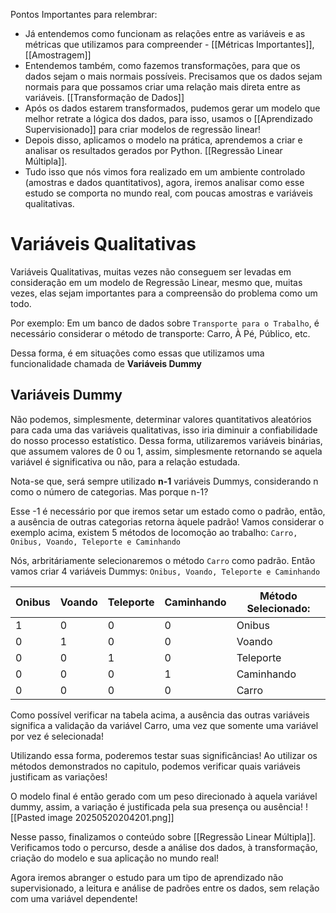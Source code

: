 Pontos Importantes para relembrar: 
- Já entendemos como funcionam as relações entre as variáveis e as métricas que utilizamos para compreender - [[Métricas Importantes]], [[Amostragem]]
- Entendemos também, como fazemos transformações, para que os dados sejam o mais normais possíveis. Precisamos que os dados sejam normais para que possamos criar uma relação mais direta entre as variáveis. [[Transformação de Dados]]
- Após os dados estarem transformados, pudemos gerar um modelo que melhor retrate a lógica dos dados, para isso, usamos o [[Aprendizado Supervisionado]] para criar modelos de regressão linear!
- Depois disso, aplicamos o modelo na prática, aprendemos a criar e analisar os resultados gerados por Python. [[Regressão Linear Múltipla]].
- Tudo isso que nós vimos fora realizado em um ambiente controlado (amostras e dados quantitativos), agora, iremos analisar como esse estudo se comporta no mundo real, com poucas amostras e variáveis qualitativas.

# Variáveis Qualitativas
Variáveis Qualitativas, muitas vezes não conseguem ser levadas em consideração em um modelo de Regressão Linear, mesmo que, muitas vezes, elas sejam importantes para a compreensão do problema como um todo.

Por exemplo: Em um banco de dados sobre `Transporte para o Trabalho`, é necessário considerar o método de transporte: Carro, À Pé, Público, etc.

Dessa forma, é em situações como essas que utilizamos uma funcionalidade chamada de **Variáveis Dummy**

## Variáveis Dummy
Não podemos, simplesmente, determinar valores quantitativos aleatórios para cada uma das variáveis qualitativas, isso iria diminuir a confiabilidade do nosso processo estatístico. 
Dessa forma, utilizaremos variáveis binárias, que assumem valores de 0 ou 1, assim, simplesmente retornando se aquela variável é significativa ou não, para a relação estudada.

Nota-se que, será sempre utilizado **n-1** variáveis Dummys, considerando n como o número de categorias.
Mas porque n-1?

Esse -1 é necessário por que iremos setar um estado como o padrão, então, a ausência de outras categorias retorna àquele padrão! Vamos considerar o exemplo acima, existem 5 métodos de locomoção ao trabalho: 
`Carro, Onibus, Voando, Teleporte e Caminhando`

Nós, arbritáriamente selecionaremos o método `Carro` como padrão. Então vamos criar 4 variáveis Dummys: `Onibus, Voando, Teleporte e Caminhando`

| Onibus | Voando | Teleporte | Caminhando | Método Selecionado: |
| ------ | ------ | --------- | ---------- | ------------------- |
| 1      | 0      | 0         | 0          | Onibus              |
| 0      | 1      | 0         | 0          | Voando              |
| 0      | 0      | 1         | 0          | Teleporte           |
| 0      | 0      | 0         | 1          | Caminhando          |
| 0      | 0      | 0         | 0          | Carro               |
Como possível verificar na tabela acima, a ausência das outras variáveis significa a validação da variável Carro, uma vez que somente uma variável por vez é selecionada!

Utilizando essa forma, poderemos testar suas significâncias! Ao utilizar os métodos demonstrados no capitulo, podemos verificar quais variáveis justificam as variações!

O modelo final é então gerado com um peso direcionado à aquela variável dummy, assim, a variação é justificada pela sua presença ou ausência!
![[Pasted image 20250520204201.png]]

Nesse passo, finalizamos o conteúdo sobre [[Regressão Linear Múltipla]]. Verificamos todo o percurso, desde a análise dos dados, à transformação, criação do modelo e sua aplicação no mundo real! 

Agora iremos abranger o estudo para um tipo de aprendizado não supervisionado, a leitura e análise de padrões entre os dados, sem relação com uma variável dependente! 
